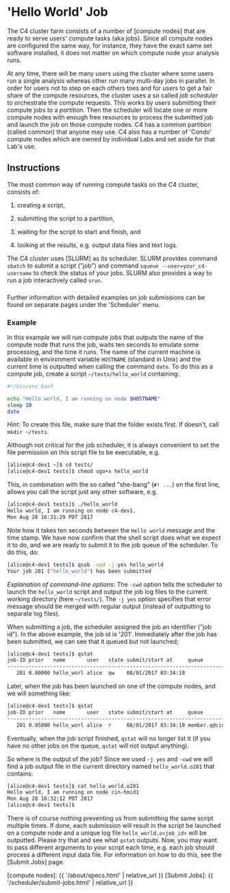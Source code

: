 # 'Hello World' Job

The C4 cluster farm consists of a number of [compute nodes] that are ready to serve users' compute tasks (aka jobs).  Since all compute nodes are configured the same way, for instance, they have the exact same set software installed, it does not matter on which compute node your analysis runs.

At any time, there will be many users using the cluster where some users run a single analysis whereas other run many multi-day jobs in parallel.  In order for users not to step on each others toes and for users to get a fair share of the compute resources, the cluster uses a so called _job scheduler_ to orchestrate the compute requests.  This works by users submitting their compute jobs to a _partition_.  Then the scheduler will locate one or more compute nodes with enough free resources to process the submitted job and launch the job on those compute nodes.  C4 has a common partition (called common) that anyone may use. C4 also has a number of 'Condo' compute nodes which are owned by individual Labs and set aside for that Lab's use.


## Instructions

The most common way of running compute tasks on the C4 cluster, consists of:

1. creating a script,

2. submitting the script to a partition,

3. waiting for the script to start and finish, and

4. looking at the results, e.g. output data files and text logs.

The C4 cluster uses [SLURM] as its scheduler.  SLURM provides command `sbatch` to submit a script ("job") and command `squeue --user=your_c4-username` to check the status of your jobs. SLURM also provides a way to run a job interactively called `srun`.


<div class="alert alert-info" role="alert" style="margin-top: 3ex">
Further information with detailed examples on job submissions can be found on separate pages under the 'Scheduler' menu.
</div>


### Example

In this example we will run compute jobs that outputs the name of the compute node that runs the job, waits ten seconds to emulate some processing, and the time it runs.  The name of the current machine is available in environment variable `HOSTNAME` (standard in Unix) and the current time is outputted when calling the command `date`.  To do this as a compute job, create a script `~/tests/hello_world` containing:

```sh
#!/bin/env bash

echo "Hello world, I am running on node $HOSTNAME"
sleep 10
date
```
_Hint_: To create this file, make sure that the folder exists first.  If doesn't, call `mkdir ~/tests`.

Although not critical for the job scheduler, it is always convenient to set the file permission on this script file to be executable, e.g.
```sh
[alice@c4-dev1 ~]$ cd tests/
[alice@c4-dev1 tests]$ chmod ugo+x hello_world
```
This, in combination with the so called "she-bang" (`#! ...`) on the first line, allows you call the script just any other software, e.g.
```sh
[alice@c4-dev1 tests]$ ./hello_world
Hello world, I am running on node c4-dev1.
Mon Aug 28 16:31:29 PDT 2017
```
Note how it takes ten seconds between the `Hello world` message and the time stamp.  We have now confirm that the shell script does what we expect it to do, and we are ready to submit it to the job queue of the scheduler.  To do this, do:
```sh
[alice@c4-dev1 tests]$ qsub -cwd -j yes hello_world
Your job 201 ("hello_world") has been submitted
```
_Explanation of command-line options_: The `-cwd` option tells the scheduler to launch the `hello_world` script and output the job log files to the current working directory (here `~/tests/`).  The `-j yes` option specifies that error message should be merged with regular output (instead of outputting to separate log files).

When submitting a job, the scheduler assigned the job an identifier ("job id").  In the above example, the job id is '201'.  Immediately after the job has been submitted, we can see that it queued but not launched;
```sh
[alice@c4-dev1 tests]$ qstat
job-ID prior   name       user   state submit/start at     queue              slots ja-task-ID
----------------------------------------------------------------------------------------------
   201 0.00000 hello_worl alice  qw    08/01/2017 03:34:19                        1        
```

Later, when the job has been launched on one of the compute nodes, and we will something like:
```sh
[alice@c4-dev1 tests]$ qstat
job-ID prior   name       user   state submit/start at     queue              slots ja-task-ID
----------------------------------------------------------------------------------------------
   201 0.95000 hello_worl alice  r     08/01/2017 03:34:19 member.q@cin-hmid1     1
```

Eventually, when the job script finished, `qstat` will no longer list it (if you have no other jobs on the queue, `qstat` will not output anything).

So where is the output of the job?  Since we used `-j yes` and `-cwd` we will find a job output file in the current directory named `hello_world.o201` that contains:
```sh
[alice@c4-dev1 tests]$ cat hello_world.o201
Hello world, I am running on node cin-hmid1
Mon Aug 28 16:32:12 PDT 2017
[alice@c4-dev1 tests]$ 
```

There is of course nothing preventing us from submitting the same script multiple times.  If done, each submission will result in the script be launched on a compute node and a unique log file `hello_world.o<job_id>` will be outputted.  Please try that and see what `qstat` outputs.   Now, you may want to pass different arguments to your script each time, e.g. each job should process a different input data file.  For information on how to do this, see the [Submit Jobs] page.


[Son of Grid Engine]: https://arc.liv.ac.uk/trac/SGE
[compute nodes]: {{ '/about/specs.html' | relative_url }}
[Submit Jobs]: {{ '/scheduler/submit-jobs.html' | relative_url }}

